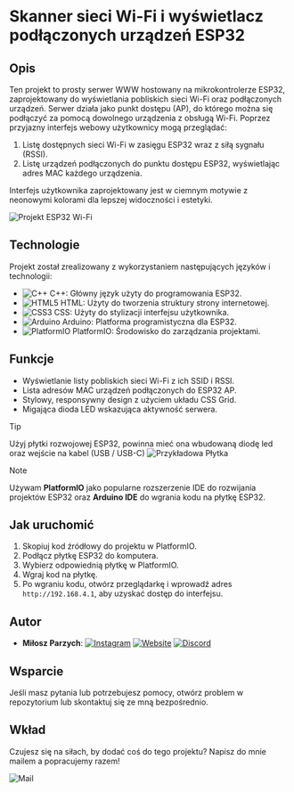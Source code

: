 # Skanner sieci Wi-Fi i wyświetlacz podłączonych urządzeń ESP32

## Opis
Ten projekt to prosty serwer WWW hostowany na mikrokontrolerze ESP32, zaprojektowany do wyświetlania pobliskich sieci Wi-Fi oraz podłączonych urządzeń. Serwer działa jako punkt dostępu (AP), do którego można się podłączyć za pomocą dowolnego urządzenia z obsługą Wi-Fi. Poprzez przyjazny interfejs webowy użytkownicy mogą przeglądać:

1. Listę dostępnych sieci Wi-Fi w zasięgu ESP32 wraz z siłą sygnału (RSSI).
2. Listę urządzeń podłączonych do punktu dostępu ESP32, wyświetlając adres MAC każdego urządzenia.

Interfejs użytkownika zaprojektowany jest w ciemnym motywie z neonowymi kolorami dla lepszej widoczności i estetyki.

![Projekt ESP32 Wi-Fi](https://cdn.discordapp.com/attachments/1296222763530584106/1300572636954365992/image.png?ex=67215428&is=672002a8&hm=9c886f3e1c6ad11490cf11a02ea84a367041e39402f4821460dccb4a9ba973dc&)

## Technologie
Projekt został zrealizowany z wykorzystaniem następujących języków i technologii:
- ![C++](https://img.shields.io/badge/C%2B%2B-00599C?style=for-the-badge&logo=c%2B%2B&logoColor=white) C++: Główny język użyty do programowania ESP32.
- ![HTML5](https://img.shields.io/badge/HTML5-E34F26?style=for-the-badge&logo=html5&logoColor=white) HTML: Użyty do tworzenia struktury strony internetowej.
- ![CSS3](https://img.shields.io/badge/CSS3-1572B6?style=for-the-badge&logo=css3&logoColor=white) CSS: Użyty do stylizacji interfejsu użytkownika.
- ![Arduino](https://img.shields.io/badge/Arduino-00979D?style=for-the-badge&logo=arduino&logoColor=white) Arduino: Platforma programistyczna dla ESP32.
- ![PlatformIO](https://img.shields.io/badge/PlatformIO-000000?style=for-the-badge&logo=platformio&logoColor=white) PlatformIO: Środowisko do zarządzania projektami.

## Funkcje
- Wyświetlanie listy pobliskich sieci Wi-Fi z ich SSID i RSSI.
- Lista adresów MAC urządzeń podłączonych do ESP32 AP.
- Stylowy, responsywny design z użyciem układu CSS Grid.
- Migająca dioda LED wskazująca aktywność serwera.

> [!TIP]  
> Użyj płytki rozwojowej ESP32, powinna mieć ona wbudowaną diodę led oraz wejście na kabel (USB / USB-C)
![Przykładowa Płytka](https://cdn.discordapp.com/attachments/1296222763530584106/1300576392697872394/IMG_6544.jpg?ex=672157a7&is=67200627&hm=e5e0db81d7375b31cf65c3eedf682adb1397ed013f89d13bd552575ea02dc147&)

> [!NOTE]
> Używam **PlatformIO** jako popularne rozszerzenie IDE do rozwijania projektów ESP32 oraz **Arduino IDE** do wgrania kodu na płytkę ESP32.

## Jak uruchomić
1. Skopiuj kod źródłowy do projektu w PlatformIO.
2. Podłącz płytkę ESP32 do komputera.
3. Wybierz odpowiednią płytkę w PlatformIO.
4. Wgraj kod na płytkę.
5. Po wgraniu kodu, otwórz przeglądarkę i wprowadź adres `http://192.168.4.1`, aby uzyskać dostęp do interfejsu.

## Autor
- **Miłosz Parzych**:
[![Instagram](https://img.shields.io/badge/Instagram-Follow-E4405F?style=for-the-badge&logo=instagram&logoColor=white)](https://www.instagram.com/lolowiczz/)
[![Website](https://img.shields.io/badge/Portfolio-Visit%20My%20Website-green)](https://codelaunch.pl)
[![Discord](https://img.shields.io/discord/your-discord-server-id?label=Join%20Discord&logo=discord&style=for-the-badge)](https://discord.gg/HJTDT2Y9aC)


## Wsparcie
Jeśli masz pytania lub potrzebujesz pomocy, otwórz problem w repozytorium lub skontaktuj się ze mną bezpośrednio.

## Wkład
Czujesz się na siłach, by dodać coś do tego projektu? Napisz do mnie mailem a popracujemy razem!

![Mail](https://img.shields.io/badge/Email-mp@parzych.eu-blue?style=for-the-badge&logo=gmail&logoColor=white)
